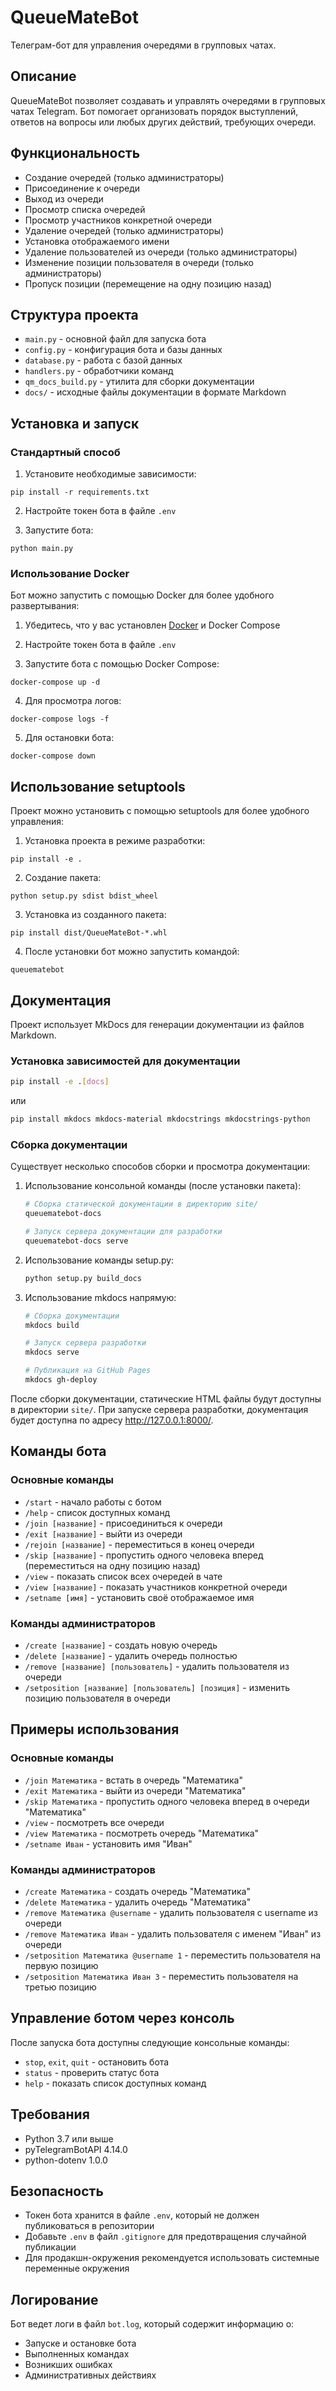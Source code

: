 # QueueMateBot

Телеграм-бот для управления очередями в групповых чатах.

## Описание

QueueMateBot позволяет создавать и управлять очередями в групповых чатах Telegram. Бот помогает организовать порядок выступлений, ответов на вопросы или любых других действий, требующих очереди.

## Функциональность

- Создание очередей (только администраторы)
- Присоединение к очереди
- Выход из очереди
- Просмотр списка очередей
- Просмотр участников конкретной очереди
- Удаление очередей (только администраторы)
- Установка отображаемого имени
- Удаление пользователей из очереди (только администраторы)
- Изменение позиции пользователя в очереди (только администраторы)
- Пропуск позиции (перемещение на одну позицию назад)

## Структура проекта

- `main.py` - основной файл для запуска бота
- `config.py` - конфигурация бота и базы данных
- `database.py` - работа с базой данных
- `handlers.py` - обработчики команд
- `qm_docs_build.py` - утилита для сборки документации
- `docs/` - исходные файлы документации в формате Markdown

## Установка и запуск

### Стандартный способ

1. Установите необходимые зависимости:
```
pip install -r requirements.txt
```

2. Настройте токен бота в файле `.env`

3. Запустите бота:
```
python main.py
```

### Использование Docker

Бот можно запустить с помощью Docker для более удобного развертывания:

1. Убедитесь, что у вас установлен [Docker](https://www.docker.com/products/docker-desktop/) и Docker Compose

2. Настройте токен бота в файле `.env`

3. Запустите бота с помощью Docker Compose:
```
docker-compose up -d
```

4. Для просмотра логов:
```
docker-compose logs -f
```

5. Для остановки бота:
```
docker-compose down
```

## Использование setuptools

Проект можно установить с помощью setuptools для более удобного управления:

1. Установка проекта в режиме разработки:
```
pip install -e .
```

2. Создание пакета:
```
python setup.py sdist bdist_wheel
```

3. Установка из созданного пакета:
```
pip install dist/QueueMateBot-*.whl
```

4. После установки бот можно запустить командой:
```
queuematebot
```

## Документация

Проект использует MkDocs для генерации документации из файлов Markdown.

### Установка зависимостей для документации

```bash
pip install -e .[docs]
```

или

```bash
pip install mkdocs mkdocs-material mkdocstrings mkdocstrings-python
```

### Сборка документации

Существует несколько способов сборки и просмотра документации:

1. Использование консольной команды (после установки пакета):
   ```bash
   # Сборка статической документации в директорию site/
   queuematebot-docs
   
   # Запуск сервера документации для разработки
   queuematebot-docs serve
   ```

2. Использование команды setup.py:
   ```bash
   python setup.py build_docs
   ```

3. Использование mkdocs напрямую:
   ```bash
   # Сборка документации
   mkdocs build
   
   # Запуск сервера разработки
   mkdocs serve
   
   # Публикация на GitHub Pages
   mkdocs gh-deploy
   ```

После сборки документации, статические HTML файлы будут доступны в директории `site/`. При запуске сервера разработки, документация будет доступна по адресу http://127.0.0.1:8000/.

## Команды бота

### Основные команды
- `/start` - начало работы с ботом
- `/help` - список доступных команд
- `/join [название]` - присоединиться к очереди
- `/exit [название]` - выйти из очереди
- `/rejoin [название]` - переместиться в конец очереди
- `/skip [название]` - пропустить одного человека вперед (переместиться на одну позицию назад)
- `/view` - показать список всех очередей в чате
- `/view [название]` - показать участников конкретной очереди
- `/setname [имя]` - установить своё отображаемое имя

### Команды администраторов
- `/create [название]` - создать новую очередь
- `/delete [название]` - удалить очередь полностью
- `/remove [название] [пользователь]` - удалить пользователя из очереди
- `/setposition [название] [пользователь] [позиция]` - изменить позицию пользователя в очереди

## Примеры использования

### Основные команды
- `/join Математика` - встать в очередь "Математика"
- `/exit Математика` - выйти из очереди "Математика"
- `/skip Математика` - пропустить одного человека вперед в очереди "Математика"
- `/view` - посмотреть все очереди
- `/view Математика` - посмотреть очередь "Математика"
- `/setname Иван` - установить имя "Иван"

### Команды администраторов
- `/create Математика` - создать очередь "Математика"
- `/delete Математика` - удалить очередь "Математика"
- `/remove Математика @username` - удалить пользователя с username из очереди
- `/remove Математика Иван` - удалить пользователя с именем "Иван" из очереди
- `/setposition Математика @username 1` - переместить пользователя на первую позицию
- `/setposition Математика Иван 3` - переместить пользователя на третью позицию

## Управление ботом через консоль

После запуска бота доступны следующие консольные команды:
- `stop`, `exit`, `quit` - остановить бота
- `status` - проверить статус бота
- `help` - показать список доступных команд

## Требования

- Python 3.7 или выше
- pyTelegramBotAPI 4.14.0
- python-dotenv 1.0.0

## Безопасность

- Токен бота хранится в файле `.env`, который не должен публиковаться в репозитории
- Добавьте `.env` в файл `.gitignore` для предотвращения случайной публикации
- Для продакшн-окружения рекомендуется использовать системные переменные окружения

## Логирование

Бот ведет логи в файл `bot.log`, который содержит информацию о:
- Запуске и остановке бота
- Выполненных командах
- Возникших ошибках
- Административных действиях